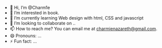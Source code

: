 - 👋 Hi, I’m @Charm1e
- 👀 I’m interested in book.
- 🌱 I’m currently learning Web design with html, CSS and javascript
- 💞️ I’m looking to collaborate on ..
- 📫 How to reach me? You can email me at charmienazareth@gmail.com. 
- 😄 Pronouns: ...
- ⚡ Fun fact: ...

<!---
Charm1e/Charm1e is a ✨ special ✨ repository because its `README.md` (this file) appears on your GitHub profile.
You can click the Preview link to take a look at your changes.
--->
